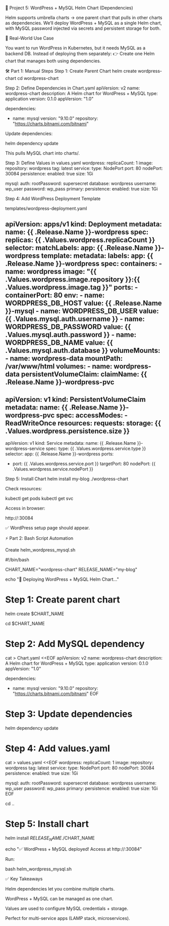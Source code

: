 📘 Project 5: WordPress + MySQL Helm Chart (Dependencies)

Helm supports umbrella charts → one parent chart that pulls in other charts as dependencies.
We’ll deploy WordPress + MySQL as a single Helm chart, with MySQL password injected via secrets and persistent storage for both.

🔹 Real-World Use Case

You want to run WordPress in Kubernetes, but it needs MySQL as a backend DB.
Instead of deploying them separately:
👉 Create one Helm chart that manages both using dependencies.

🛠️ Part 1: Manual Steps
Step 1: Create Parent Chart
helm create wordpress-chart
cd wordpress-chart

Step 2: Define Dependencies in Chart.yaml
apiVersion: v2
name: wordpress-chart
description: A Helm chart for WordPress + MySQL
type: application
version: 0.1.0
appVersion: "1.0"

dependencies:
  - name: mysql
    version: "9.10.0"
    repository: "https://charts.bitnami.com/bitnami"


Update dependencies:

helm dependency update


This pulls MySQL chart into charts/.

Step 3: Define Values in values.yaml
wordpress:
  replicaCount: 1
  image:
    repository: wordpress
    tag: latest
  service:
    type: NodePort
    port: 80
    nodePort: 30084
  persistence:
    enabled: true
    size: 1Gi

mysql:
  auth:
    rootPassword: supersecret
    database: wordpress
    username: wp_user
    password: wp_pass
  primary:
    persistence:
      enabled: true
      size: 1Gi

Step 4: Add WordPress Deployment Template

templates/wordpress-deployment.yaml

apiVersion: apps/v1
kind: Deployment
metadata:
  name: {{ .Release.Name }}-wordpress
spec:
  replicas: {{ .Values.wordpress.replicaCount }}
  selector:
    matchLabels:
      app: {{ .Release.Name }}-wordpress
  template:
    metadata:
      labels:
        app: {{ .Release.Name }}-wordpress
    spec:
      containers:
      - name: wordpress
        image: "{{ .Values.wordpress.image.repository }}:{{ .Values.wordpress.image.tag }}"
        ports:
        - containerPort: 80
        env:
        - name: WORDPRESS_DB_HOST
          value: {{ .Release.Name }}-mysql
        - name: WORDPRESS_DB_USER
          value: {{ .Values.mysql.auth.username }}
        - name: WORDPRESS_DB_PASSWORD
          value: {{ .Values.mysql.auth.password }}
        - name: WORDPRESS_DB_NAME
          value: {{ .Values.mysql.auth.database }}
        volumeMounts:
        - name: wordpress-data
          mountPath: /var/www/html
      volumes:
      - name: wordpress-data
        persistentVolumeClaim:
          claimName: {{ .Release.Name }}-wordpress-pvc
---
apiVersion: v1
kind: PersistentVolumeClaim
metadata:
  name: {{ .Release.Name }}-wordpress-pvc
spec:
  accessModes:
    - ReadWriteOnce
  resources:
    requests:
      storage: {{ .Values.wordpress.persistence.size }}
---
apiVersion: v1
kind: Service
metadata:
  name: {{ .Release.Name }}-wordpress-service
spec:
  type: {{ .Values.wordpress.service.type }}
  selector:
    app: {{ .Release.Name }}-wordpress
  ports:
  - port: {{ .Values.wordpress.service.port }}
    targetPort: 80
    nodePort: {{ .Values.wordpress.service.nodePort }}

Step 5: Install Chart
helm install my-blog ./wordpress-chart


Check resources:

kubectl get pods
kubectl get svc


Access in browser:

http://<NodeIP>:30084


✅ WordPress setup page should appear.

⚡ Part 2: Bash Script Automation

Create helm_wordpress_mysql.sh

#!/bin/bash

CHART_NAME="wordpress-chart"
RELEASE_NAME="my-blog"

echo "🚀 Deploying WordPress + MySQL Helm Chart..."

# Step 1: Create parent chart
helm create $CHART_NAME

cd $CHART_NAME

# Step 2: Add MySQL dependency
cat > Chart.yaml <<EOF
apiVersion: v2
name: wordpress-chart
description: A Helm chart for WordPress + MySQL
type: application
version: 0.1.0
appVersion: "1.0"

dependencies:
  - name: mysql
    version: "9.10.0"
    repository: "https://charts.bitnami.com/bitnami"
EOF

# Step 3: Update dependencies
helm dependency update

# Step 4: Add values.yaml
cat > values.yaml <<EOF
wordpress:
  replicaCount: 1
  image:
    repository: wordpress
    tag: latest
  service:
    type: NodePort
    port: 80
    nodePort: 30084
  persistence:
    enabled: true
    size: 1Gi

mysql:
  auth:
    rootPassword: supersecret
    database: wordpress
    username: wp_user
    password: wp_pass
  primary:
    persistence:
      enabled: true
      size: 1Gi
EOF

cd ..

# Step 5: Install chart
helm install $RELEASE_NAME ./$CHART_NAME

echo "✅ WordPress + MySQL deployed! Access at http://<NodeIP>:30084"


Run:

bash helm_wordpress_mysql.sh

✅ Key Takeaways

Helm dependencies let you combine multiple charts.

WordPress + MySQL can be managed as one chart.

Values are used to configure MySQL credentials + storage.

Perfect for multi-service apps (LAMP stack, microservices).
